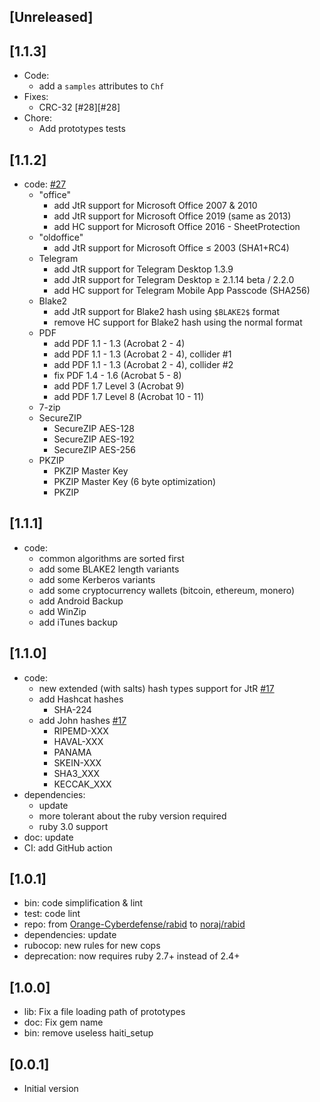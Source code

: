 ## [Unreleased]

## [1.1.3]

- Code:
  - add a `samples` attributes to `Chf`
- Fixes:
  - CRC-32 [#28][#28]
- Chore:
  - Add prototypes tests

[#27]:https://github.com/noraj/haiti/issues/28

## [1.1.2]

- code: [#27][#27]
  - "office"
    - add JtR support for Microsoft Office 2007 & 2010
    - add JtR support for Microsoft Office 2019 (same as 2013)
    - add HC support for Microsoft Office 2016 - SheetProtection
  - "oldoffice"
    - add JtR support for Microsoft Office ≤ 2003 (SHA1+RC4)
  - Telegram
    - add JtR support for Telegram Desktop 1.3.9
    - add JtR support for Telegram Desktop ≥ 2.1.14 beta / 2.2.0
    - add HC support for Telegram Mobile App Passcode (SHA256)
  - Blake2
    - add JtR support for Blake2 hash using `$BLAKE2$` format
    - remove HC support for Blake2 hash using the normal format
  - PDF
    - add PDF 1.1 - 1.3 (Acrobat 2 - 4)
    - add PDF 1.1 - 1.3 (Acrobat 2 - 4), collider #1
    - add PDF 1.1 - 1.3 (Acrobat 2 - 4), collider #2
    - fix PDF 1.4 - 1.6 (Acrobat 5 - 8)
    - add PDF 1.7 Level 3 (Acrobat 9)
    - add PDF 1.7 Level 8 (Acrobat 10 - 11)
  - 7-zip
  - SecureZIP
    - SecureZIP AES-128
    - SecureZIP AES-192
    - SecureZIP AES-256
  - PKZIP
    - PKZIP Master Key
    - PKZIP Master Key (6 byte optimization)
    - PKZIP

[#27]:https://github.com/noraj/haiti/issues/27

## [1.1.1]

- code:
  - common algorithms are sorted first
  - add some BLAKE2 length variants
  - add some Kerberos variants
  - add some cryptocurrency wallets (bitcoin, ethereum, monero)
  - add Android Backup
  - add WinZip
  - add iTunes backup

## [1.1.0]

- code:
  - new extended (with salts) hash types support for JtR [#17][#17]
  - add Hashcat hashes
    - SHA-224
  - add John hashes [#17][#17]
    - RIPEMD-XXX
    - HAVAL-XXX
    - PANAMA
    - SKEIN-XXX
    - SHA3_XXX
    - KECCAK_XXX
- dependencies:
  - update
  - more tolerant about the ruby version required
  - ruby 3.0 support
- doc: update
- CI: add GitHub action

[#17]:https://github.com/noraj/haiti/issues/17

## [1.0.1]

- bin: code simplification & lint
- test: code lint
- repo: from [Orange-Cyberdefense/rabid](https://github.com/Orange-Cyberdefense/rabid) to [noraj/rabid](https://github.com/noraj/rabid/)
- dependencies: update
- rubocop: new rules for new cops
- deprecation: now requires ruby 2.7+ instead of 2.4+

## [1.0.0]

- lib: Fix a file loading path of prototypes
- doc: Fix gem name
- bin: remove useless haiti_setup

## [0.0.1]

- Initial version
